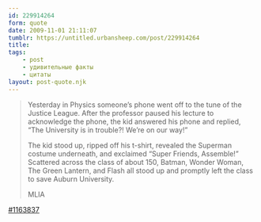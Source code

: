 ```yaml
---
id: 229914264
form: quote
date: 2009-11-01 21:11:07
tumblr: https://untitled.urbansheep.com/post/229914264
title: 
tags:
    - post
    - удивительные факты
    - цитаты
layout: post-quote.njk
---
```


<blockquote>
<p>Yesterday in Physics someone&rsquo;s phone went off to the tune of the Justice League. After the professor paused his lecture to acknowledge the phone, the kid answered his phone and replied, &ldquo;The University is in trouble?! We&rsquo;re on our way!&rdquo;</p>

<p>The kid stood up, ripped off his t-shirt, revealed the Superman costume underneath, and exclaimed &ldquo;Super Friends, Assemble!&rdquo; Scattered across the class of about 150, Batman, Wonder Woman, The Green Lantern, and Flash all stood up and promptly left the class to save Auburn University.</p>

<p>MLIA</p>
</blockquote>

<a href="http://feedproxy.google.com/~r/mlia/~3/8NLAzMXuD4I/story.php">#1163837</a>
